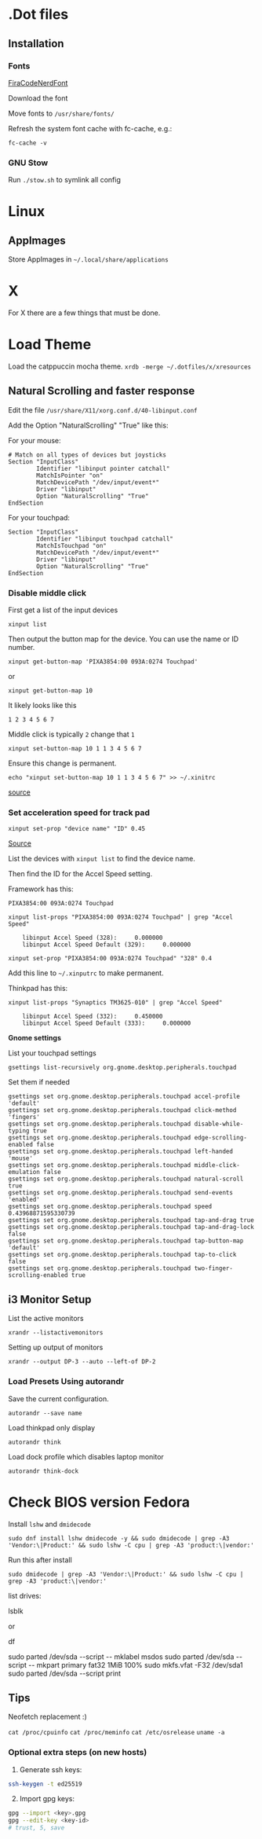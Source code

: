 # .Dot files

## Installation

### Fonts

[FiraCodeNerdFont](https://www.nerdfonts.com/font-downloads)

Download the font

Move fonts to `/usr/share/fonts/`

Refresh the system font cache with fc-cache, e.g.:

`fc-cache -v`

### GNU Stow

Run `./stow.sh` to symlink all config

# Linux

## AppImages

Store AppImages in `~/.local/share/applications`

# X

For X there are a few things that must be done.

# Load Theme

Load the catppuccin mocha theme.
`xrdb -merge ~/.dotfiles/x/xresources`

## Natural Scrolling and faster response

Edit the file `/usr/share/X11/xorg.conf.d/40-libinput.conf`

Add the Option "NaturalScrolling" "True" like this:

For your mouse:

```
# Match on all types of devices but joysticks
Section "InputClass"
        Identifier "libinput pointer catchall"
        MatchIsPointer "on"
        MatchDevicePath "/dev/input/event*"
        Driver "libinput"
        Option "NaturalScrolling" "True"
EndSection
```
 
For your touchpad:

```
Section "InputClass"
        Identifier "libinput touchpad catchall"
        MatchIsTouchpad "on"
        MatchDevicePath "/dev/input/event*"
        Driver "libinput"
        Option "NaturalScrolling" "True"
EndSection
```

### Disable middle click

First get a list of the input devices

`xinput list`

Then output the button map for the device. You can use the name or ID number. 

`xinput get-button-map 'PIXA3854:00 093A:0274 Touchpad'`

or

`xinput get-button-map 10`

It likely looks like this

`1 2 3 4 5 6 7`

Middle click is typically `2` change that `1`

`xinput set-button-map 10 1 1 3 4 5 6 7`

Ensure this change is permanent.

`echo "xinput set-button-map 10 1 1 3 4 5 6 7" >> ~/.xinitrc`

[source](https://unix.stackexchange.com/questions/438725/disabling-middle-click-on-bottom-of-a-clickpad-touchpad/553581#553581)

### Set acceleration speed for track pad


`xinput set-prop "device name" "ID" 0.45`

[Source](https://unix.stackexchange.com/questions/391683/how-to-increase-the-acceleration-speed-of-ibm-touchpad-and-trackpoint-in-xubuntu)

List the devices with `xinput list` to find the device name.

Then find the ID for the Accel Speed setting.

Framework has this:

`PIXA3854:00 093A:0274 Touchpad`

`xinput list-props "PIXA3854:00 093A:0274 Touchpad" | grep "Accel Speed"`

        libinput Accel Speed (328):     0.000000
        libinput Accel Speed Default (329):     0.000000

`xinput set-prop "PIXA3854:00 093A:0274 Touchpad" "328" 0.4`

Add this line to `~/.xinputrc` to make permanent. 


Thinkpad has this:

`xinput list-props "Synaptics TM3625-010" | grep "Accel Speed"`

        libinput Accel Speed (332):     0.450000
        libinput Accel Speed Default (333):     0.000000

**Gnome settings**

List your touchpad settings

```
gsettings list-recursively org.gnome.desktop.peripherals.touchpad
```

Set them if needed

```
gsettings set org.gnome.desktop.peripherals.touchpad accel-profile 'default'
gsettings set org.gnome.desktop.peripherals.touchpad click-method 'fingers'
gsettings set org.gnome.desktop.peripherals.touchpad disable-while-typing true
gsettings set org.gnome.desktop.peripherals.touchpad edge-scrolling-enabled false
gsettings set org.gnome.desktop.peripherals.touchpad left-handed 'mouse'
gsettings set org.gnome.desktop.peripherals.touchpad middle-click-emulation false
gsettings set org.gnome.desktop.peripherals.touchpad natural-scroll true
gsettings set org.gnome.desktop.peripherals.touchpad send-events 'enabled'
gsettings set org.gnome.desktop.peripherals.touchpad speed 0.43968871595330739
gsettings set org.gnome.desktop.peripherals.touchpad tap-and-drag true
gsettings set org.gnome.desktop.peripherals.touchpad tap-and-drag-lock false
gsettings set org.gnome.desktop.peripherals.touchpad tap-button-map 'default'
gsettings set org.gnome.desktop.peripherals.touchpad tap-to-click false
gsettings set org.gnome.desktop.peripherals.touchpad two-finger-scrolling-enabled true
```

## i3 Monitor Setup

List the active monitors

`xrandr --listactivemonitors`

Setting up output of monitors

`xrandr --output DP-3 --auto --left-of DP-2`

### Load Presets Using autorandr

Save the current configuration.

`autorandr --save name`

Load thinkpad only display

`autorandr think`

Load dock profile which disables laptop monitor

`autorandr think-dock`

# Check BIOS version Fedora

Install `lshw` and `dmidecode`

```
sudo dnf install lshw dmidecode -y && sudo dmidecode | grep -A3 'Vendor:\|Product:' && sudo lshw -C cpu | grep -A3 'product:\|vendor:'
```

Run this after install

```
sudo dmidecode | grep -A3 'Vendor:\|Product:' && sudo lshw -C cpu | grep -A3 'product:\|vendor:'
```

list drives:

lsblk

or

df

sudo parted /dev/sda --script -- mklabel msdos
sudo parted /dev/sda --script -- mkpart primary fat32 1MiB 100%
sudo mkfs.vfat -F32 /dev/sda1
sudo parted /dev/sda --script print

## Tips

Neofetch replacement :)

`cat /proc/cpuinfo`
`cat /proc/meminfo`
`cat /etc/osrelease`
`uname -a`

### Optional extra steps (on new hosts)

1. Generate ssh keys:

```sh
ssh-keygen -t ed25519
```

2. Import gpg keys:

```sh
gpg --import <key>.gpg
gpg --edit-key <key-id>
# trust, 5, save
```

